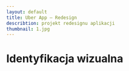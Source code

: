 ```yaml
---
layout: default
title: Uber App – Redesign
describtion: projekt redesignu aplikacji
thumbnail: 1.jpg
---
```


# Identyfikacja wizualna
